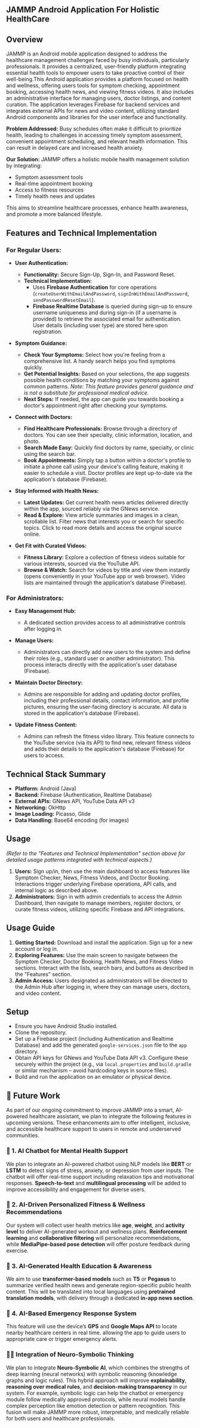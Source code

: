 ## JAMMP Android Application For Holistic HealthCare

## Overview

JAMMP is an Android mobile application designed to address the healthcare management challenges faced by busy individuals, particularly professionals. It provides a centralized, user-friendly platform integrating essential health tools to empower users to take proactive control of their well-being.This Android application provides a platform focused on health and wellness, offering users tools for symptom checking, appointment booking, accessing health news, and viewing fitness videos. It also includes an administrative interface for managing users, doctor listings, and content curation. The application leverages Firebase for backend services and integrates external APIs for news and video content, utilizing standard Android components and libraries for the user interface and functionality.


**Problem Addressed:** 
Busy schedules often make it difficult to prioritize health, leading to challenges in accessing timely symptom assessment, convenient appointment scheduling, and relevant health information. This can result in delayed care and increased health anxiety.

**Our Solution:** 
JAMMP offers a holistic mobile health management solution by integrating:
* Symptom assessment tools
* Real-time appointment booking
* Access to fitness resources
* Timely health news and updates

This aims to streamline healthcare processes, enhance health awareness, and promote a more balanced lifestyle.

## Features and Technical Implementation

### For Regular Users:

* **User Authentication:**
    * **Functionality:** Secure Sign-Up, Sign-In, and Password Reset.
    * **Technical Implementation:**
        * Uses **Firebase Authentication** for core operations (`createUserWithEmailAndPassword`, `signInWithEmailAndPassword`, `sendPasswordResetEmail`).
        * **Firebase Realtime Database** is queried during sign-up to ensure username uniqueness and during sign-in (if a username is provided) to retrieve the associated email for authentication. User details (including user type) are stored here upon registration.

* **Symptom Guidance:**
    * **Check Your Symptoms:** Select how you're feeling from a comprehensive list. A handy search helps you find symptoms quickly.
    * **Get Potential Insights:** Based on your selections, the app suggests possible health conditions by matching your symptoms against common patterns. *Note: This feature provides general guidance and is not a substitute for professional medical advice.*
    * **Next Steps:** If needed, the app can guide you towards booking a doctor's appointment right after checking your symptoms.

* **Connect with Doctors:**
    * **Find Healthcare Professionals:** Browse through a directory of doctors. You can see their specialty, clinic information, location, and photo.
    * **Search Made Easy:** Quickly find doctors by name, specialty, or clinic using the search bar.
    * **Book Appointments:** Simply tap a button within a doctor's profile to initiate a phone call using your device's calling feature, making it easier to schedule a visit. Doctor profiles are kept up-to-date via the application's database (Firebase).

* **Stay Informed with Health News:**
    * **Latest Updates:** Get current health news articles delivered directly within the app, sourced reliably via the GNews service.
    * **Read & Explore:** View article summaries and images in a clean, scrollable list. Filter news that interests you or search for specific topics. Click to read more details and access the original source online.

* **Get Fit with Curated Videos:**
    * **Fitness Library:** Explore a collection of fitness videos suitable for various interests, sourced via the YouTube API.
    * **Browse & Watch:** Search for videos by title and view them instantly (opens conveniently in your YouTube app or web browser). Video lists are maintained through the application's database (Firebase).

### For Administrators:

* **Easy Management Hub:**
    * A dedicated section provides access to all administrative controls after logging in.
      
* **Manage Users:**
    * Administrators can directly add new users to the system and define their roles (e.g., standard user or another administrator). This process interacts directly with the application's user database (Firebase).

* **Maintain Doctor Directory:**
    * Admins are responsible for adding and updating doctor profiles, including their professional details, contact information, and profile pictures, ensuring the user-facing directory is accurate. All data is stored in the application's database (Firebase).

* **Update Fitness Content:**
    * Admins can refresh the fitness video library. This feature connects to the YouTube service (via its API) to find new, relevant fitness videos and adds their details to the application's database (Firebase) for users to access.

## Technical Stack Summary

* **Platform:** Android (Java)
* **Backend:** Firebase (Authentication, Realtime Database)
* **External APIs:** GNews API, YouTube Data API v3
* **Networking:** OkHttp
* **Image Loading:** Picasso, Glide
* **Data Handling:** Base64 encoding (for images)

## Usage

*(Refer to the "Features and Technical Implementation" section above for detailed usage patterns integrated with technical aspects.)*

1.  **Users:** Sign up/in, then use the main dashboard to access features like Symptom Checker, News, Fitness Videos, and Doctor Booking. Interactions trigger underlying Firebase operations, API calls, and internal logic as described above.
2.  **Administrators:** Sign in with admin credentials to access the Admin Dashboard, then navigate to manage members, register doctors, or curate fitness videos, utilizing specific Firebase and API integrations.

## Usage Guide

1.  **Getting Started:** Download and install the application. Sign up for a new account or log in.
2.  **Exploring Features:** Use the main screen to navigate between the Symptom Checker, Doctor Booking, Health News, and Fitness Video sections. Interact with the lists, search bars, and buttons as described in the "Features" section.
3.  **Admin Access:** Users designated as administrators will be directed to the Admin Hub after logging in, where they can manage users, doctors, and video content.

## Setup 

* Ensure you have Android Studio installed.
* Clone the repository.
* Set up a Firebase project (including Authentication and Realtime Database) and add the generated `google-services.json` file to the `app` directory.
* Obtain API keys for GNews and YouTube Data API v3. Configure these securely within the project (e.g., via `local.properties` and `build.gradle` or similar mechanism – avoid hardcoding keys in source files).
* Build and run the application on an emulator or physical device.

## 🔮 Future Work
As part of our ongoing commitment to improve JAMMP into a smart, AI-powered healthcare assistant, we plan to integrate the following features in upcoming versions. These enhancements aim to offer intelligent, inclusive, and accessible healthcare support to users in remote and underserved communities.

### 🧠 1. AI Chatbot for Mental Health Support  
We plan to integrate an AI-powered chatbot using NLP models like **BERT** or **LSTM** to detect signs of stress, anxiety, or depression from user inputs. The chatbot will offer real-time support including relaxation tips and motivational responses. **Speech-to-text** and **multilingual processing** will be added to improve accessibility and engagement for diverse users.

### 🏃 2. AI-Driven Personalized Fitness & Wellness Recommendations  
Our system will collect user health metrics like **age**, **weight**, and **activity level** to deliver AI-generated workout and wellness plans. **Reinforcement learning** and **collaborative filtering** will personalize recommendations, while **MediaPipe-based pose detection** will offer posture feedback during exercise.

### 📢 3. AI-Generated Health Education & Awareness  
We aim to use **transformer-based models** such as **T5** or **Pegasus** to summarize verified health news and generate region-specific public health content. This will be translated into local languages using **pretrained translation models**, with delivery through a dedicated **in-app news section**.

### 🚨 4. AI-Based Emergency Response System  
This feature will use the device’s **GPS** and **Google Maps API** to locate nearby healthcare centers in real time. allowing the app to guide users to appropriate care or trigger emergency alerts.

### 🧠🔗 Integration of Neuro-Symbolic Thinking  
We plan to integrate **Neuro-Symbolic AI**, which combines the strengths of deep learning (neural networks) with symbolic reasoning (knowledge graphs and logic rules). This hybrid approach will improve **explainability**, **reasoning over medical rules**, and **decision-making transparency** in our system. For example, symbolic logic can help the chatbot or emergency module follow medically approved protocols, while neural models handle complex perception like emotion detection or pattern recognition. This fusion will make JAMMP more robust, interpretable, and medically reliable for both users and healthcare professionals.
